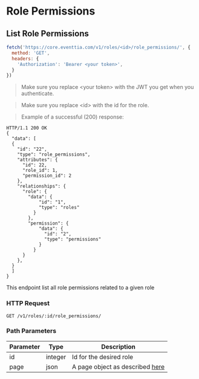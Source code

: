 # Role Permissions
## List Role Permissions

```javascript
fetch('https://core.eventtia.com/v1/roles/<id>/role_permissions/', {
  method: 'GET',
  headers: {
    'Authorization': 'Bearer <your token>',
  }
})
```
> Make sure you replace &lt;your token&gt; with the JWT you get when you authenticate. 

> Make sure you replace &lt;id&gt; with the id for the role. 

> Example of a successful (200) response:

```http
HTTP/1.1 200 OK
{
  "data": [
  {
    "id": "22",
    "type": "role_permissions",
    "attributes": {
      "id": 22,
      "role_id": 1,
      "permission_id": 2
    },
    "relationships": {
      "role": {
        "data": {
            "id": "1",
            "type": "roles"
          }
        },
        "permission": {
            "data": {
              "id": "2",
              "type": "permissions"
            }
          }
      }
    },
  }
  ]
}

```
This endpoint list all role permissions related to a given role

### HTTP Request

`GET /v1/roles/:id/role_permissions/`

### Path Parameters

Parameter |  Type   | Description
--------- | ------- | -----------
id | integer | Id for the desired role
page | json | A page object as described <a href="#pagination">here</a>
